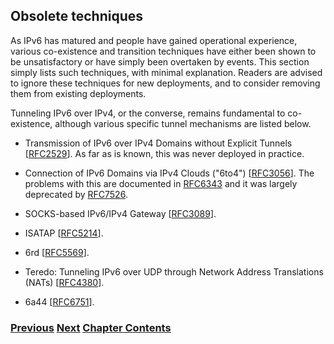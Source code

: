 ## Obsolete techniques

As IPv6 has matured and people have gained operational experience, various co-existence and transition techniques have either been shown to be unsatisfactory or have simply been overtaken by events. This section simply lists such techniques, with minimal explanation. Readers are advised to ignore these techniques for new deployments, and to consider removing them from existing deployments.

Tunneling IPv6 over IPv4, or the converse, remains fundamental to co-existence, although various specific tunnel mechanisms are listed below. 

* Transmission of IPv6 over IPv4 Domains without Explicit Tunnels \[[RFC2529](https://www.rfc-editor.org/info/rfc2529)]. As far as is known, this was never deployed in practice.

* Connection of IPv6 Domains via IPv4 Clouds ("6to4") \[[RFC3056](https://www.rfc-editor.org/info/rfc3056)]. The problems with this are documented in [RFC6343](https://www.rfc-editor.org/info/rfc6343) and it was largely deprecated by [RFC7526](https://www.rfc-editor.org/info/rfc7526).

* SOCKS-based IPv6/IPv4 Gateway \[[RFC3089](https://www.rfc-editor.org/info/rfc3089)].

* ISATAP \[[RFC5214](https://www.rfc-editor.org/info/rfc5214)].

* 6rd \[[RFC5569](https://www.rfc-editor.org/info/rfc5569)].

* Teredo: Tunneling IPv6 over UDP through Network Address Translations (NATs) \[[RFC4380](https://www.rfc-editor.org/info/rfc4380)].

* 6a44 \[[RFC6751](https://www.rfc-editor.org/info/rfc6751)].


<!-- Link lines generated automatically; do not delete -->
### [<ins>Previous</ins>](Translation.md) [<ins>Next</ins>](IPv6%20primary%20differences%20from%20IPv4.md) [<ins>Chapter Contents</ins>](3.%20Coexistence%20with%20Legacy%20IPv4.md)

